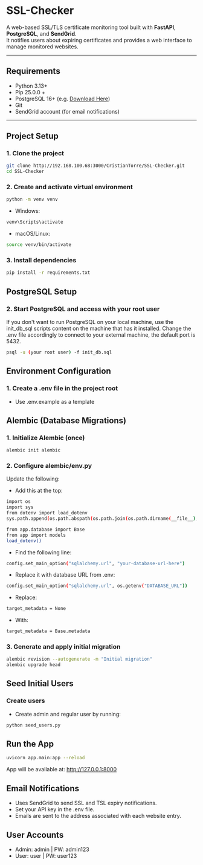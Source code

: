 #  SSL-Checker

A web-based SSL/TLS certificate monitoring tool built with **FastAPI**, **PostgreSQL**, and **SendGrid**.  
It notifies users about expiring certificates and provides a web interface to manage monitored websites.

---

##  Requirements

- Python 3.13+
- Pip 25.0.0 +
- PostgreSQL 16+ (e.g. [Download Here](https://www.postgresql.org/download/))
- Git
- SendGrid account (for email notifications)

---

##  Project Setup

### 1. Clone the project

```bash
git clone http://192.168.100.68:3000/CristianTorre/SSL-Checker.git
cd SSL-Checker
```
### 2. Create and activate virtual environment
```bash
python -m venv venv
```
- Windows: 
```bash
venv\Scripts\activate
```
- macOS/Linux: 
```bash
source venv/bin/activate
```
### 3. Install dependencies
```bash
pip install -r requirements.txt
```
## PostgreSQL Setup


### 2. Start PostgreSQL and access with your root user

If you don't want to run PostgreSQL on your local machine, use the init_db_sql scripts content on the machine that has it installed.
Change the .env file accordingly to connect to your external machine, the default port is 5432.

```bash
psql -u (your root user) -f init_db.sql
```

## Environment Configuration

### 1. Create a .env file in the project root

- Use .env.example as a template


## Alembic (Database Migrations)

### 1. Initialize Alembic (once)
```bash
alembic init alembic
```
### 2. Configure alembic/env.py

Update the following:

- Add this at the top:
```bash
import os
import sys
from dotenv import load_dotenv
sys.path.append(os.path.abspath(os.path.join(os.path.dirname(__file__), '..')))

from app.database import Base
from app import models
load_dotenv()
```
- Find the following line:
```bash
config.set_main_option("sqlalchemy.url", "your-database-url-here")
```
- Replace it with database URL from .env:
```bash
config.set_main_option("sqlalchemy.url", os.getenv("DATABASE_URL"))
```
- Replace:
```bash
target_metadata = None
```
- With:
```bash
target_metadata = Base.metadata
```
### 3. Generate and apply initial migration
```bash
alembic revision --autogenerate -m "Initial migration"
alembic upgrade head
```
## Seed Initial Users

### Create users

- Create admin and regular user by running:
```bash
python seed_users.py
```
## Run the App
```bash
uvicorn app.main:app --reload
```

App will be available at:
http://127.0.0.1:8000

## Email Notifications

- Uses SendGrid to send SSL and TSL expiry notifications.
- Set your API key in the .env file.
- Emails are sent to the address associated with each website entry.

## User Accounts

- Admin: admin | PW: admin123
- User: user | PW: user123

